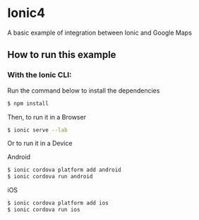 # Ionic4
A basic example of integration between Ionic and Google Maps

## How to run this example

### With the Ionic CLI:

Run the command below to install the dependencies

```bash
$ npm install
```

Then, to run it in a Browser

```bash
$ ionic serve --lab
```

Or to run it in a Device

Android

```bash
$ ionic cordova platform add android
$ ionic cordova run android
```

iOS

```bash
$ ionic cordova platform add ios
$ ionic cordova run ios
```
